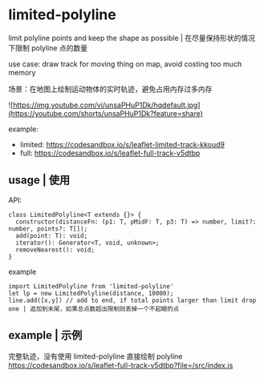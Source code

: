 # limited-polyline
limit polyline points and keep the shape as possible | 在尽量保持形状的情况下限制 polyline 点的数量

use case: draw track for moving thing on map, avoid costing too much memory

场景：在地图上绘制运动物体的实时轨迹，避免占用内存过多内存

![https://img.youtube.com/vi/unsaPHuP1Dk/hqdefault.jpg](https://youtube.com/shorts/unsaPHuP1Dk?feature=share)

example: 

- limited: https://codesandbox.io/s/leaflet-limited-track-kkoud9
- full: https://codesandbox.io/s/leaflet-full-track-v5dtbp

## usage | 使用

API:
```
class LimitedPolyline<T extends {}> {
  constructor(distanceFn: (p1: T, pMidF: T, p3: T) => number, limit?: number, points?: T[]);
  add(point: T): void;
  iterator(): Generator<T, void, unknown>;
  removeNearest(): void;
}
```

example
```
import LimitedPolyline from 'limited-polyline'
let lp = new LimitedPolyline(distance, 10000);
line.add([x,y]) // add to end, if total points larger than limit drop one | 追加到末尾，如果总点数超出限制则丢掉一个不起眼的点

```

## example | 示例

完整轨迹，没有使用 limited-polyline 直接绘制 polyline
https://codesandbox.io/s/leaflet-full-track-v5dtbp?file=/src/index.js